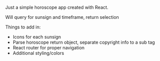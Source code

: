 Just a simple horoscope app created with React. 

Will query for sunsign and timeframe, return selection 


Things to add in: 

- Icons for each sunsign
- Parse horoscope return object, separate copyright info to a sub tag
- React router for proper navigation
- Additional styling/colors